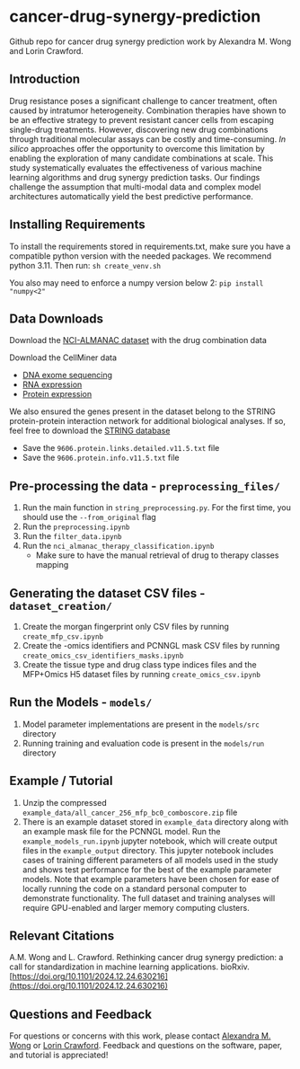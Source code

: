 # cancer-drug-synergy-prediction
Github repo for cancer drug synergy prediction work by Alexandra M. Wong and Lorin Crawford.

## Introduction ##

Drug resistance poses a significant challenge to cancer treatment, often caused by intratumor heterogeneity. Combination therapies have shown to be an effective strategy to prevent resistant cancer cells from escaping single-drug treatments. However, discovering new drug combinations through traditional molecular assays can be costly and time-consuming. _In silico_ approaches offer the opportunity to overcome this limitation by enabling the exploration of many candidate combinations at scale. This study systematically evaluates the effectiveness of various machine learning algorithms and drug synergy prediction tasks. Our findings challenge the assumption that multi-modal data and complex model architectures automatically yield the best predictive performance.

## Installing Requirements ##
To install the requirements stored in requirements.txt, make sure you have a compatible python version with the needed packages. We recommend python 3.11. Then run:
```sh create_venv.sh```

You also may need to enforce a numpy version below 2:
```pip install "numpy<2"```

## Data Downloads ##
Download the [NCI-ALMANAC dataset](https://wiki.nci.nih.gov/display/NCIDTPdata/NCI-ALMANAC) with the drug combination data

Download the CellMiner data
- [DNA exome sequencing](https://discover.nci.nih.gov/cellminer/download/processeddataset/nci60_DNA__Exome_Seq_none.zip)
- [RNA expression](https://discover.nci.nih.gov/cellminer/download/processeddataset/nci60_RNA__5_Platform_Gene_Transcript_Average_z_scores.zip)
- [Protein expression](https://discover.nci.nih.gov/cellminer/download/processeddataset/nci60_Protein__SWATH_(Mass_spectrometry)_Protein.zip)

We also ensured the genes present in the dataset belong to the STRING protein-protein interaction network for additional biological analyses. If so, feel free to download the [STRING database](https://string-db.org/cgi/download?sessionId=b22Ezc67moU2)
- Save the `9606.protein.links.detailed.v11.5.txt` file
- Save the `9606.protein.info.v11.5.txt` file

## Pre-processing the data - `preprocessing_files/` ##
1. Run the main function in `string_preprocessing.py`. For the first time, you should use the `--from_original` flag
2. Run the `preprocessing.ipynb`
3. Run the `filter_data.ipynb`
4. Run the `nci_almanac_therapy_classification.ipynb`
    - Make sure to have the manual retrieval of drug to therapy classes mapping

## Generating the dataset CSV files - `dataset_creation/` ##
1. Create the morgan fingerprint only CSV files by running `create_mfp_csv.ipynb`
2. Create the -omics identifiers and PCNNGL mask CSV files by running `create_omics_csv_identifiers_masks.ipynb`
3. Create the tissue type and drug class type indices files and the MFP+Omics H5 dataset files by running `create_omics_csv.ipynb`

## Run the Models - `models/` ##
1. Model parameter implementations are present in the `models/src` directory
2. Running training and evaluation code is present in the `models/run` directory

## Example / Tutorial ##
1. Unzip the compressed `example_data/all_cancer_256_mfp_bc0_comboscore.zip` file
2. There is an example dataset stored in `example_data` directory along with an example mask file for the PCNNGL model. Run the `example_models_run.ipynb` jupyter notebook, which will create output files in the `example_output` directory. This jupyter notebook includes cases of training different parameters of all models used in the study and shows test performance for the best of the example parameter models. Note that example parameters have been chosen for ease of locally running the code on a standard personal computer to demonstrate functionality. The full dataset and training analyses will require GPU-enabled and larger memory computing clusters.

## Relevant Citations ##
A.M. Wong and L. Crawford. Rethinking cancer drug synergy prediction: a call for standardization in machine learning applications. bioRxiv.
[https://doi.org/10.1101/2024.12.24.630216](https://doi.org/10.1101/2024.12.24.630216)

## Questions and Feedback ##
For questions or concerns with this work, please contact [Alexandra M. Wong](mailto:alexandra_wong@brown.edu) or [Lorin Crawford](mailto:lcrawford@microsoft.com). Feedback and questions on the software, paper, and tutorial is appreciated!
